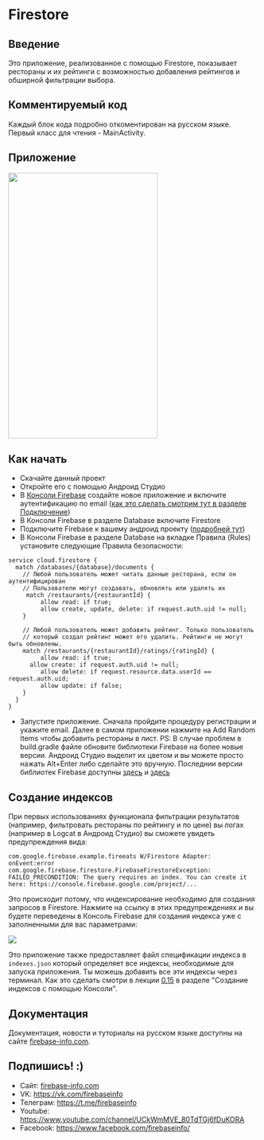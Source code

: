 # Firestore

## Введение

Это приложение, реализованное с помощью Firestore, показывает рестораны и их рейтинги с возможностью добавления рейтингов и обширной фильтрации выбора.

## Комментируемый код
Каждый блок кода подробно откоментирован на русском языке. Первый класс для чтения - MainActivity.

## Приложение

<img src="./docs/home.png" height="534" width="300"/>

## Как начать

* Скачайте данный проект
* Откройте его с помощью Андроид Студио
* В [Консоли Firebase][firebase-console] создайте новое приложение и включите аутентификацию по email ([как это сделать смотрим тут в разделе Подключение][sample-1])
* В Консоли Firebase в разделе Database включитe Firestore
* Подключите Firebase к вашему андроид проекту ([подробней тут][sample-2])
* В Консоли Firebase в разделе Database на вкладке Правила (Rules) установите следующие Правила безопасности:

```
service cloud.firestore {
  match /databases/{database}/documents {
    // Любой пользователь может читать данные ресторана, если он аутентифицирован
    // Пользователи могут создавать, обновлять или удалять их
  	 match /restaurants/{restaurantId} {
    	 allow read: if true;
    	 allow create, update, delete: if request.auth.uid != null;
    }

    // Любой пользователь может добавить рейтинг. Только пользователь
    // который создал рейтинг может его удалить. Рейтинги не могут быть обновлены.
    match /restaurants/{restaurantId}/ratings/{ratingId} {
    	 allow read: if true;
      allow create: if request.auth.uid != null;
    	 allow delete: if request.resource.data.userId == request.auth.uid;
    	 allow update: if false;
    }
  }
}
```
* Запустите приложение. Сначала пройдите процедуру регистрации и укажите email. Далее в самом приложении нажмите на Add Random Items чтобы добавить рестораны в лист.
PS: В случае проблем в build.gradle файле обновите библиотеки Firebase на более новые версии. Андроид Студио выделит их цветом и вы можете просто нажать Alt+Enter либо сделайте это вручную. Последнии версии библиотек Firebase доступны [здесь][firebase-libraries1] и [здесь][firebase-libraries2]

## Создание индексов
При первых использованиях функционала фильтрации результатов (например, фильтровать рестораны по рейтингу и по цене) вы логах (например в Logcat в Андроид Студио) вы сможете увидеть предупреждения вида:
```
com.google.firebase.example.fireeats W/Firestore Adapter: onEvent:error
com.google.firebase.firestore.FirebaseFirestoreException: FAILED_PRECONDITION: The query requires an index. You can create it here: https://console.firebase.google.com/project/...
```

Это происходит потому, что индексирование необходимо для создания запросов в Firestore. Нажмите на ссылку в этих предупреждениях и вы будете переведены в Консоль Firebase для создания индекса уже с заполненными для вас параметрами:

<img src="./docs/index.png" />

Это приложение также предоставляет файл спецификации индекса в `indexes.json`
который определяет все индексы, необходимые для запуска приложения. Ты можешь
добавить все эти индексы через терминал. Как это сделать смотри в лекции [0.15][firebase-lecture-0-15] в разделе "Создание индексов с помощью Консоли".

## Документация
Документация, новости и туториалы на русском языке доступны на сайте [firebase-info.com][firebaseinfo].

## Подпишись! :)
* Сайт: [firebase-info.com][firebaseinfo]
* VK: https://vk.com/firebaseinfo
* Телеграм: https://t.me/firebaseinfo
* Youtube: https://www.youtube.com/channel/UCkWmMVE_80TdTGj6fDuKORA
* Facebook: https://www.facebook.com/firebaseinfo/


[firebase-console]: console.firebase.google.com
[sample-1]: https://firebase-info.com/2017/06/10/%D0%BE%D1%81%D0%BD%D0%BE%D0%B2%D1%8B-firebase-3-3-firebase-%D0%B0%D1%83%D1%82%D0%B5%D0%BD%D1%82%D0%B8%D1%84%D0%B8%D0%BA%D0%B0%D1%86%D0%B8%D1%8F-%D0%BF%D0%BE%D0%B4%D0%BA%D0%BB%D1%8E%D1%87%D0%B5/
[sample-2]: https://www.youtube.com/watch?v=bOmkJdEtpjo
[firebase-libraries1]: https://firebase.google.com/support/release-notes/android
[firebase-libraries2]: https://firebase.google.com/docs/android/setup
[firebaseinfo]: https://firebase-info.com/%D0%BA%D0%B0%D1%80%D1%82%D0%B0-%D1%81%D0%B0%D0%B9%D1%82%D0%B0/
[firebase-lecture-0-15]: https://firebase-info.com/2017/12/03/%D0%BF%D1%80%D0%B8%D0%BB%D0%BE%D0%B6%D0%B5%D0%BD%D0%B8%D0%B5-%D1%81-%D0%B1%D0%B0%D0%B7%D0%BE%D0%B9-%D0%B4%D0%B0%D0%BD%D0%BD%D1%8B%D1%85-firestore-%D1%81-%D0%BA%D0%BE%D0%BC%D0%BC%D0%B5%D0%BD%D1%82/
